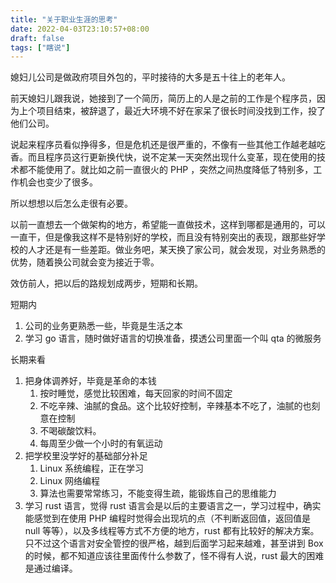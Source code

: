 ```yaml
---
title: "关于职业生涯的思考"
date: 2022-04-03T23:10:57+08:00
draft: false
tags: ["瞎说"]
---
```


媳妇儿公司是做政府项目外包的，平时接待的大多是五十往上的老年人。

前天媳妇儿跟我说，她接到了一个简历，简历上的人是之前的工作是个程序员，因为上个项目结束，被辞退了，最近大环境不好在家呆了很长时间没找到工作，投了他们公司。

说起来程序员看似挣得多，但是危机还是很严重的，不像有一些其他工作越老越吃香。而且程序员这行更新换代快，说不定某一天突然出现什么变革，现在使用的技术都不能使用了。就比如之前一直很火的 PHP ，突然之间热度降低了特别多，工作机会也变少了很多。

所以想想以后怎么走很有必要。

以前一直想去一个做架构的地方，希望能一直做技术，这样到哪都是通用的，可以一直干，但是像我这样不是特别好的学校，而且没有特别突出的表现，跟那些好学校的人才还是有一些差距。做业务吧，某天换了家公司，就会发现，对业务熟悉的优势，随着换公司就会变为接近于零。

效仿前人，把以后的路规划成两步，短期和长期。

短期内
1. 公司的业务更熟悉一些，毕竟是生活之本
2. 学习 go 语言，随时做好语言的切换准备，摸透公司里面一个叫 qta 的微服务

长期来看

1. 把身体调养好，毕竟是革命的本钱
	1. 按时睡觉，感觉比较困难，每天回家的时间不固定
	2. 不吃辛辣、油腻的食品。这个比较好控制，辛辣基本不吃了，油腻的也刻意在控制
	3. 不喝碳酸饮料。
	4. 每周至少做一个小时的有氧运动
2. 把学校里没学好的基础部分补足
	1. Linux 系统编程，正在学习
	2. Linux 网络编程
	3. 算法也需要常常练习，不能变得生疏，能锻炼自己的思维能力
3. 学习 rust 语言，觉得 rust 语言会是以后的主要语言之一，学习过程中，确实能感觉到在使用 PHP 编程时觉得会出现坑的点（不判断返回值，返回值是 null 等等），以及多线程等方式不方便的地方，rust 都有比较好的解决方案。只不过这个语言对安全管控的很严格，越到后面学习起来越难，甚至讲到 Box 的时候，都不知道应该往里面传什么参数了，怪不得有人说，rust 最大的困难是通过编译。